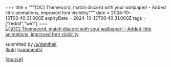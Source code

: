 +++
title = """[OC] Themecord, match discord with your wallpaper! - Added little animations, improved font visibility"""
date = 2024-10-13T00:40:31.000Z
expiryDate = 2024-10-13T00:40:31.000Z
tags = ["reddit","wm"]
+++
[![[OC] Themecord, match discord with your wallpaper! - Added little animations, improved font visibility](https://external-preview.redd.it/bGVmZHR1YzU2ZnVkMfbBsZOYUWIZzYKqjLNv3FnqyS_ZVQaf1y7RpWyjgPAd.png?width=640&crop=smart&auto=webp&s=5aa5ac35cd266fb8e4d19f4a49330219a406410e "[OC] Themecord, match discord with your wallpaper! - Added little animations, improved font visibility")](https://www.reddit.com/r/unixporn/comments/1g2dzjz/oc_themecord_match_discord_with_your_wallpaper/)

submitted by [/u/danihek](https://www.reddit.com/user/danihek)  
[\[link\]](https://v.redd.it/mew6w7e56fud1) [\[comments\]](https://www.reddit.com/r/unixporn/comments/1g2dzjz/oc_themecord_match_discord_with_your_wallpaper/)

[[source]](https://www.reddit.com/r/unixporn/comments/1g2dzjz/oc_themecord_match_discord_with_your_wallpaper/)
